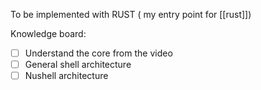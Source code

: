 To be implemented with RUST  ( my entry point for [[rust]])

Knowledge board:
- [ ] Understand the core from the video
- [ ] General shell architecture
- [ ] Nushell architecture
